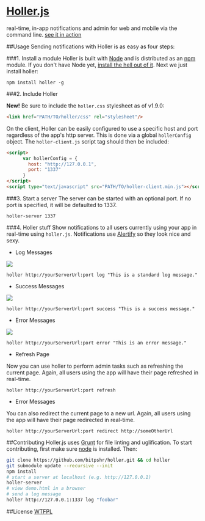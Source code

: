 [Holler.js](http://holler.bitpshr.net)
=================

real-time, in-app notifications and admin for web and mobile via the command line. [see it in action](http://holler.bitpshr.net)

##Usage
Sending notifications with Holler is as easy as four steps:

###1. Install a module
Holler is built with <a href="http://nodejs.org/">Node</a> and is distributed as an <a href="http://npmjs.org">npm</a> module. If you don't have Node yet, <a href="http://nodejs.org/">install the hell out of it</a>. Next we just install holler:
```console
npm install holler -g
```

###2. Include Holler

**New!** Be sure to include the <code>holler.css</code> stylesheet as of v1.9.0:
```html
<link href="PATH/TO/holler/css" rel="stylesheet"/>
```

On the client, Holler can be easily configured to use a specific host and port regardless of the app's http server. This is done via a global <code>hollerConfig</code> object. The <code>holler-client.js</code> script tag should then be included:
```html
<script>
      var hollerConfig = {
        host: "http://127.0.0.1",
        port: "1337"
      }
</script>
<script type="text/javascript" src="PATH/TO/holler-client.min.js"></script>
```

###3. Start a server
The server can be started with an optional port. If no port is specified, it will be defaulted to 1337.
```console 
holler-server 1337
```

###4. Holler stuff
Show notifications to all users currently using your app in real-time using <code>holler.js</code>. Notifications use <a href="http://fabien-d.github.com/alertify.js/">Alertify</a> so they look nice and sexy.
* Log Messages

![](http://holler.bitpshr.net/img/log.png)
```console
holler http://yourServerUrl:port log "This is a standard log message."
```

* Success Messages

![](http://holler.bitpshr.net/img/success.png)
```console
holler http://yourServerUrl:port success "This is a success message."
```

* Error Messages

![](http://holler.bitpshr.net/img/error.png)
```console
holler http://yourServerUrl:port error "This is an error message."
```

* Refresh Page

Now you can use holler to perform admin tasks such as refreshing the current page. Again, all users using the app will have their page refreshed in real-time.
```console
holler http://yourServerUrl:port refresh
```

* Error Messages

You can also redirect the current page to a new url. Again, all users using the app will have their page redirected in real-time.
```console
holler http://yourServerUrl:port redirect http://someOtherUrl
```

##Contributing
Holler.js uses [Grunt](http://gruntjs.com) for file linting and uglification. To start contributing, first make sure [node](http://nodejs.org) is installed. Then:

```bash
git clone https://github.com/bitpshr/holler.git && cd holler
git submodule update --recursive --init
npm install
# start a server at localhost (e.g. http://127.0.0.1)
holler-server
# view demo.html in a browser
# send a log message
holler http://127.0.0.1:1337 log "foobar"
```

##License
[WTFPL](http://sam.zoy.org/wtfpl/)
